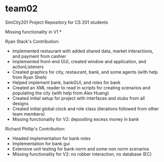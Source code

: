 team02
======

SimCity201 Project Repository for CS 201 students

Missing functionality in V1
 * 

Ryan Stack's Contribution:
 * Implemented restaurant with added shared data, market interactions, and payment from cashier
 * Implemented front-end GUI, created window and application, and actionListeners
 * Created graphics for city, restaurant, bank, and some agents (with help from Ryan Sheh)
 * Helped implement bank, bankGUI, and roles for bank
 * Created an XML reader to read in scripts for creating scenarios and populating the city (with help from Alex Huang)
 * Created initial setup for project with interfaces and stubs from all designs
 * Created initial global clock and role class (iterations followed from other team members)
 * Missing functionality for V2: depositing excess money in bank

Richard Phillip's Contribution:
 * Headed implementation for bank roles
 * Implementation for bank gui
 * Extensive unit testing for bank norm and some non norm scenarios
 * Missing functionality for V2: no robber interaction, no database (EC)
